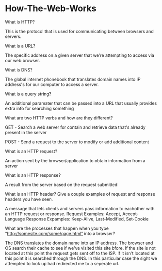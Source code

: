 # How-The-Web-Works
 
What is HTTP?

This is the protocol that is used for communicating between browsers and servers. 

What is a URL?

The specific address on a given server that we're attempting to access via our web browser.

What is DNS?

The global internet phonebook that translates domain names into IP address's for our computer to access a server.

What is a query string?

An additional paramater that can be passed into a URL that usually provides extra info for searching something

What are two HTTP verbs and how are they different?

GET - Search a web server for contain and retrieve data that's already present in the server

POST - Send a request to the server to modify or add additional content

What is an HTTP request?

An action sent by the browser/application to obtain information from a server

What is an HTTP response?

A result from the server based on the request submitted

What is an HTTP header? Give a couple examples of request and response headers you have seen.

A message that lets clients and servers pass information to eachother with an HTTP request or response.
Request Examples: Accept, Accept-Language
Response Expamples: Keep-Alive, Last-Modified, Set-Cookie

What are the processes that happen when you type “http://somesite.com/some/page.html” into a browser?

The DNS translates the domain name into an IP address. The browser and OS search their cache to see if we've visited this site bfore. If the site is not located at this point
the request gets sent off to the ISP. If it isn't located at this point it is searched through the DNS. In this particular case the sight we attempted to look up had redirected
me to a seperate url.